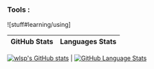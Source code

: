 
###  Tools  :

![stuff#learning/using]

GitHub Stats | Languages Stats
------------ | -------------

[![wlsp's GitHub stats](https://github-readme-stats.vercel.app/api/top-langs/?username=wlsp&langs_count=5&theme=tokyonight&layout=compact)]()
| [![GitHub Language Stats](https://github-readme-stats.vercel.app/api/top-langs/?username=wlsp&langs_count=5&theme=tokyonight&layout=compact)]()







<!--
**wlsp/wlsp** is a ✨ _special_ ✨ repository because its `README.md` (this file) appears on your GitHub profile.

Here are some ideas to get you started:


-->
